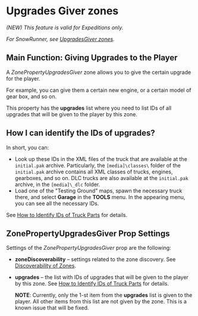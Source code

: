 # Upgrades Giver zones

*(NEW) This feature is valid for Expeditions only.*

*For SnowRunner, see [UpgradesGiver zones](./../snowrunner_zones/upgrades_giver_zones.md).*


## Main Function: Giving Upgrades to the Player
A *ZonePropertyUpgradesGiver* zone allows you to give the certain upgrade for the player. 

For example, you can give them a certain new engine, or a certain model of gear box, and so on.

This property has the **upgrades** list where you need to list IDs of all upgrades that will be given to the player by this zone.


## How I can identify the IDs of upgrades?
In short, you can:

-   Look up these IDs in the XML files of the truck that are available at the `initial.pak` archive. Particularly, the `[media]\classes\` folder of the `initial.pak` archive contains all XML classes of trucks, engines, gearboxes, and so on. DLC trucks are also available at the `initial.pak` archive, in the `[media]\_dlc` folder.
-   Load one of the "Testing Ground" maps, spawn the necessary truck there, and select **Garage** in the **TOOLS** menu. In the appearing menu, you can see all the necessary IDs.

See [How to Identify IDs of Truck Parts](./../../trucks/how_to_identify_ids_of_truck_parts.md) for details.


## ZonePropertyUpgradesGiver Prop Settings
Settings of the *ZonePropertyUpgradesGiver* prop are the following:

-   **zoneDiscoverability** – settings related to the zone discovery. See [Discoverability of Zones](./discoverability_of_zones.md). 

-   **upgrades** – the list with IDs of upgrades that will be given to the player by this zone. See [How to Identify IDs of Truck Parts](./../../trucks/how_to_identify_ids_of_truck_parts.md) for details.  

    **NOTE**: Currently, only the 1-st item from the **upgrades** list is given to the player. All other items from this list are not given by the zone. This is a known issue that will be fixed.
